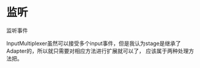 # 监听



监听事件

InputMultiplexer虽然可以接受多个input事件，但是我认为stage是继承了Adapter的，所以就只需要对相应方法进行扩展就可以了，  应该属于两种处理方法把。























